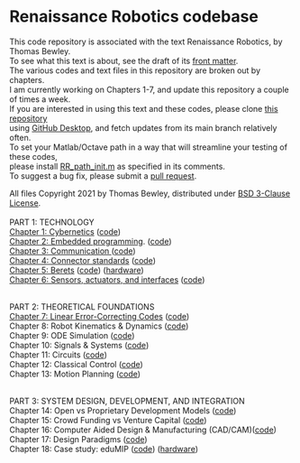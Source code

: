 # Renaissance Robotics codebase
This code repository is associated with the text Renaissance Robotics, by Thomas Bewley.<BR>
To see what this text is about, see the draft of its <a href="http://robotics.ucsd.edu/RR/RR_chap00.pdf">front matter</a>.<BR>
The various codes and text files in this repository are broken out by chapters.<BR>
I am currently working on Chapters 1-7, and update this repository a couple of times a week.<BR>
If you are interested in using this text and these codes, please clone <a href="https://github.com/tbewley/RR">this repository</a><BR>
using <a href="https://desktop.github.com/">GitHub Desktop</a>, and fetch updates from its main branch relatively often.<BR>
To set your Matlab/Octave path in a way that will streamline your testing of these codes,<BR>
please install <a href="https://github.com/tbewley/RR/blob/main/RR_path_init.m">RR_path_init.m</a> as specified in its comments.<BR>
To suggest a bug fix, please submit a <a href="https://docs.github.com/en/github/collaborating-with-issues-and-pull-requests/about-pull-requests">pull request</a>.
  
All files Copyright 2021 by Thomas Bewley, distributed under <a href="https://github.com/tbewley/RR/blob/main/LICENSE">BSD 3-Clause License</a>.<BR><BR>
PART 1: TECHNOLOGY<BR>
<a href="http://robotics.ucsd.edu/RR/RR_chap01.pdf">Chapter 1: Cybernetics</a>                         (<a href="https://github.com/tbewley/RR/tree/main/chap01">code</a>)<BR>
<a href="http://robotics.ucsd.edu/RR/RR_chap02.pdf">Chapter 2: Embedded programming</a>.               (<a href="https://github.com/tbewley/RR/tree/main/chap02">code</a>)<BR>
<a href="http://robotics.ucsd.edu/RR/RR_chap03.pdf">Chapter 3: Communication </a>                      (<a href="https://github.com/tbewley/RR/tree/main/chap03">code</a>)<BR>
<a href="http://robotics.ucsd.edu/RR/RR_chap04.pdf">Chapter 4: Connector standards</a>                 (<a href="https://github.com/tbewley/RR/tree/main/chap04">code</a>)<BR>
<a href="http://robotics.ucsd.edu/RR/RR_chap05.pdf">Chapter 5: Berets</a>                              (<a href="https://github.com/tbewley/RR/tree/main/chap05">code</a>) (<a href="http://robotics.ucsd.edu/Berets">hardware</a>)<BR>
<a href="http://robotics.ucsd.edu/RR/RR_chap06.pdf">Chapter 6: Sensors, actuators, and interfaces</a>  (<a href="https://github.com/tbewley/RR/tree/main/chap06">code</a>)<BR><BR>

PART 2: THEORETICAL FOUNDATIONS<BR>
<a href="http://robotics.ucsd.edu/RR/RR_chap07.pdf">Chapter 7: Linear Error-Correcting Codes</a>       (<a href="https://github.com/tbewley/RR/tree/main/chap07">code</a>)<BR>
Chapter 8: Robot Kinematics & Dynamics</a>   (<a href="https://github.com/tbewley/RR/tree/main/chap08">code</a>)<BR>
Chapter 9: ODE Simulation</a>                (<a href="https://github.com/tbewley/RR/tree/main/chap09">code</a>)<BR>
Chapter 10: Signals & Systems</a>            (<a href="https://github.com/tbewley/RR/tree/main/chap10">code</a>)<BR>
Chapter 11: Circuits</a>                     (<a href="https://github.com/tbewley/RR/tree/main/chap11">code</a>)<BR>
Chapter 12: Classical Control</a>            (<a href="https://github.com/tbewley/RR/tree/main/chap12">code</a>)<BR>
Chapter 13: Motion Planning</a>              (<a href="https://github.com/tbewley/RR/tree/main/chap13">code</a>)<BR><BR>

PART 3: SYSTEM DESIGN, DEVELOPMENT, AND INTEGRATION<BR>
Chapter 14: Open vs Proprietary Development Models</a>         (<a href="https://github.com/tbewley/RR/tree/main/chap14">code</a>)<BR>
Chapter 15: Crowd Funding vs Venture Capital</a>               (<a href="https://github.com/tbewley/RR/tree/main/chap15">code</a>)<BR>
Chapter 16: Computer Aided Design & Manufacturing (CAD/CAM)</a>(<a href="https://github.com/tbewley/RR/tree/main/chap16">code</a>)<BR>
Chapter 17: Design Paradigms</a>                               (<a href="https://github.com/tbewley/RR/tree/main/chap17">code</a>)<BR>
Chapter 18: Case study: eduMIP</a>                             (<a href="https://github.com/tbewley/RR/tree/main/chap18">code</a>)  (<a href="http://robotics.ucsd.edu/eduMIP">hardware</a>)<BR>
